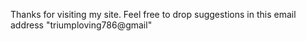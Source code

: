 Thanks for visiting my site. Feel free to drop suggestions in this email address "triumploving786@gmail"
